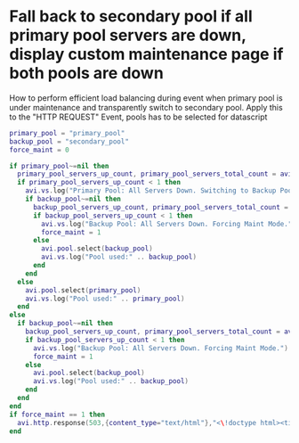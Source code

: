 # Fall back to secondary pool if all primary pool servers are down, display custom maintenance page if both pools are down
How to perform efficient load balancing during event when primary pool is under maintenance and transparently switch to secondary pool. Apply this to the "HTTP REQUEST" Event, pools has to be selected for datascript

```lua
primary_pool = "primary_pool"
backup_pool = "secondary_pool"
force_maint = 0

if primary_pool~=nil then
  primary_pool_servers_up_count, primary_pool_servers_total_count = avi.pool.get_servers(primary_pool)
  if primary_pool_servers_up_count < 1 then
    avi.vs.log("Primary Pool: All Servers Down. Switching to Backup Pool.")
    if backup_pool~=nil then
      backup_pool_servers_up_count, primary_pool_servers_total_count = avi.pool.get_servers(backup_pool)
      if backup_pool_servers_up_count < 1 then
        avi.vs.log("Backup Pool: All Servers Down. Forcing Maint Mode.")
        force_maint = 1
      else
        avi.pool.select(backup_pool)
        avi.vs.log("Pool used:" .. backup_pool)
      end
    end
  else
    avi.pool.select(primary_pool)
    avi.vs.log("Pool used:" .. primary_pool)
  end
else
  if backup_pool~=nil then
    backup_pool_servers_up_count, primary_pool_servers_total_count = avi.pool.get_servers(backup_pool)
    if backup_pool_servers_up_count < 1 then
      avi.vs.log("Backup Pool: All Servers Down. Forcing Maint Mode.")
      force_maint = 1
    else
      avi.pool.select(backup_pool)
      avi.vs.log("Pool used:" .. backup_pool)
    end
  end
end
if force_maint == 1 then
  avi.http.response(503,{content_type="text/html"},"<\!doctype html><title>Site Maintenance</title><style> body { text-align: center; padding: 150px; } h1 { font-size: 50px; } body { font: 20px Helvetica, sans-serif; color: #333; } article { display: block; text-align: left; width: 650px; margin: 0 auto; } a { color: #dc8100; text-decoration: none; } a:hover { color: #333; text-decoration: none; }</style><article> <h1>We&rsquo;ll be back soon!</h1> <div> <p>Sorry for the inconvenience but we&rsquo;re performing some maintenance at the moment. If you need to you can always <a href=\"mailto:#\">contact us</a>, otherwise we&rsquo;ll be back online shortly!</p> <p>&mdash; The Team</p> </div></article>")
end
```
